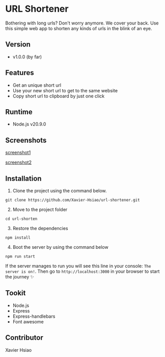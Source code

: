 # URL Shortener

Bothering with long urls? Don't worry anymore. We cover your back. Use this simple web app to shorten any kinds of urls in the blink of an eye.

## Version

- v1.0.0 (by far)

## Features

- Get an unique short url
- Use your new short url to get to the same website
- Copy short url to clipboard by just one click

## Runtime

- Node.js v20.9.0

## Screenshots

[screenshot1](https://github.com/Xavier-Hsiao/url-shortener/blob/master/public/screenshots/url-shortener-1.png)

[screenshot2](https://github.com/Xavier-Hsiao/url-shortener/blob/master/public/screenshots/url-shortener-2.png)

## Installation

1. Clone the project using the command below.

```
git clone https://github.com/Xavier-Hsiao/url-shortener.git
```

2. Move to the project folder

```
cd url-shorten
```

3. Restore the dependencies

```
npm install
```

4. Boot the server by using the command below

```
npm run start
```

If the server manages to run you will see this line in your console: `The server is on!`. Then go to `http://localhost:3000` in your browser to start the journey ✨

## Tookit

- Node.js
- Express
- Express-handlebars
- Font awesome

## Contributor

Xavier Hsiao
